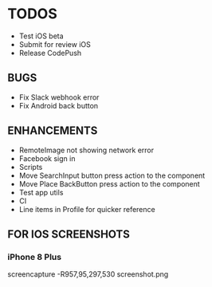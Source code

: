 # TODOS

- Test iOS beta
- Submit for review iOS
- Release CodePush

## BUGS

- Fix Slack webhook error
- Fix Android back button

## ENHANCEMENTS

- RemoteImage not showing network error
- Facebook sign in
- Scripts
- Move SearchInput button press action to the component
- Move Place BackButton press action to the component
- Test app utils
- CI
- Line items in Profile for quicker reference

## FOR IOS SCREENSHOTS

### iPhone 8 Plus

screencapture -R957,95,297,530 screenshot.png

